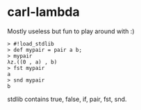 # carl-lambda

Mostly useless but fun to play around with :)

```
> #!load_stdlib
> def mypair = pair a b;
> mypair
λz.((0 , a) , b)
> fst mypair
a
> snd mypair
b
```

stdlib contains true, false, if, pair, fst, snd.
